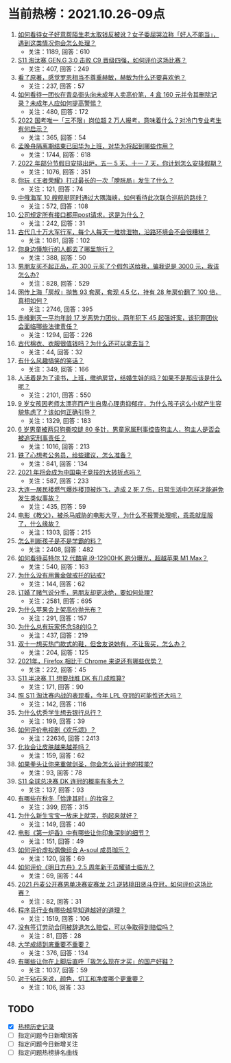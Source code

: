 # 当前热榜：2021.10.26-09点
1. [如何看待女子好意帮陌生老太取钱反被讹？女子委屈哭泣称「好人不能当」，遇到这类情况你会怎么处理？](https://www.zhihu.com/question/493686349)
    * 关注：1189, 回答：610
2. [S11 淘汰赛 GEN.G 3:0 击败 C9 晋级四强，如何评价这场比赛？](https://www.zhihu.com/question/494478753)
    * 关注：407, 回答：249
3. [看了原著，感觉罗恩相当不尊重赫敏，赫敏为什么还要喜欢他？](https://www.zhihu.com/question/492960953)
    * 关注：237, 回答：57
4. [如何看待一团伙在青岛街头向未成年人卖高价笔，4 盒 160 元并令其删除记录？未成年人应如何提高警惕？](https://www.zhihu.com/question/494355545)
    * 关注：480, 回答：172
5. [2022 国考唯一「三不限」岗位超 2 万人报考，意味着什么？对冷门专业考生有何启示？](https://www.zhihu.com/question/494273341)
    * 关注：365, 回答：54
6. [孟晚舟隔离期结束已回华为上班，对华为将起到哪些作用？](https://www.zhihu.com/question/494409602)
    * 关注：1744, 回答：618
7. [2022 年部分节假日安排出炉，五一 5 天、十一 7 天，你计划怎么安排假期？](https://www.zhihu.com/question/494519562)
    * 关注：1076, 回答：351
8. [你玩《王者荣耀》打过最长的一次「膀胱局」发生了什么？](https://www.zhihu.com/question/317841176)
    * 关注：121, 回答：74
9. [中俄海军 10 艘舰艇同时通过大隅海峡，如何看待此次联合巡航的路线？](https://www.zhihu.com/question/494198611)
    * 关注：572, 回答：108
10. [公司规定所有接口都用post请求，这是为什么？](https://www.zhihu.com/question/336797348)
    * 关注：242, 回答：31
11. [古代几十万大军行军，每个人每天一堆排泄物，沿路环境会不会很糟糕？](https://www.zhihu.com/question/493053728)
    * 关注：1081, 回答：102
12. [你身边懂旅行的人都去了哪里旅行？](https://www.zhihu.com/question/492260707)
    * 关注：388, 回答：50
13. [男朋友买不起正品，花 300 元买了个假包送给我，骗我说是 3000 元，我该怎么办?](https://www.zhihu.com/question/493534303)
    * 关注：828, 回答：529
14. [网传上海「房叔」抛售 93 套房，套现 4.5 亿，持有 28 年房价翻了 100 倍，真相如何？](https://www.zhihu.com/question/494337815)
    * 关注：2746, 回答：395
15. [赤峰剿灭一平均年龄 17 岁恶势力团伙，两年犯下 45 起强奸案，该犯罪团伙会面临哪些法律责任？](https://www.zhihu.com/question/494390841)
    * 关注：1294, 回答：226
16. [古代棉衣、衣服很值钱吗？为什么还可以拿去当？](https://www.zhihu.com/question/493533251)
    * 关注：44, 回答：32
17. [有什么风趣搞笑的笑话？](https://www.zhihu.com/question/440941304)
    * 关注：349, 回答：166
18. [人活着是为了读书，上班，缴纳房贷，结婚生娃的吗？如果不是那应该是什么呢？](https://www.zhihu.com/question/493899537)
    * 关注：2101, 回答：550
19. [9 岁女孩因老师太漂亮而产生自卑心理患抑郁症，为什么孩子这么小就产生容貌焦虑了？该如何正确引导？](https://www.zhihu.com/question/493870394)
    * 关注：1329, 回答：183
20. [6 岁男童被两只狗撕咬缝 80 多针，男童家属刑事控告狗主人，狗主人是否会被追究刑事责任？](https://www.zhihu.com/question/494363813)
    * 关注：1016, 回答：213
21. [铁了心想考公务员，给些建议，怎么准备？](https://www.zhihu.com/question/474808569)
    * 关注：841, 回答：134
22. [2021 年将会成为中国电子竞技的大转折点吗？](https://www.zhihu.com/question/493010905)
    * 关注：587, 回答：233
23. [大连一居民楼燃气爆炸楼顶被炸飞，造成 2 死 7 伤，日常生活中怎样才能避免发生类似事故？](https://www.zhihu.com/question/494212593)
    * 关注：435, 回答：59
24. [电影《教父》，被杀马威胁的电影大亨，为什么不报警处理呢，乖乖就屈服了，什么缘故？](https://www.zhihu.com/question/333669386)
    * 关注：1303, 回答：215
25. [怎么判断孩子是不是学霸的料？](https://www.zhihu.com/question/487414207)
    * 关注：2408, 回答：482
26. [如何看待英特尔 12 代酷睿 i9-12900HK 跑分曝光，超越苹果 M1 Max？](https://www.zhihu.com/question/494288656)
    * 关注：540, 回答：163
27. [为什么没有用黄金做戒托的钻戒?](https://www.zhihu.com/question/492875635)
    * 关注：144, 回答：62
28. [订婚了赌气说分手，男朋友却更决绝，要如何处理?](https://www.zhihu.com/question/492924029)
    * 关注：2581, 回答：695
29. [为什么苹果会上架高价抛光布？](https://www.zhihu.com/question/493612511)
    * 关注：291, 回答：157
30. [为什么总有玩家怀念S8的IG？](https://www.zhihu.com/question/493494356)
    * 关注：437, 回答：219
31. [双十一想买热门款式的鞋，但舍友说她有，不让我买，怎么办？](https://www.zhihu.com/question/493054403)
    * 关注：204, 回答：125
32. [2021年，Firefox 相比于 Chrome 来说还有哪些优势？](https://www.zhihu.com/question/490476880)
    * 关注：222, 回答：45
33. [S11 半决赛 T1 想要战胜 DK 有几成胜算?](https://www.zhihu.com/question/494313778)
    * 关注：171, 回答：90
34. [照 S11 淘汰赛内战的表现看，今年 LPL 夺冠的可能性还大吗？](https://www.zhihu.com/question/494162733)
    * 关注：142, 回答：116
35. [为什么优秀学生想去银行总行？](https://www.zhihu.com/question/493553757)
    * 关注：199, 回答：39
36. [如何评价电视剧《欢乐颂》？](https://www.zhihu.com/question/41237992)
    * 关注：22636, 回答：2413
37. [化妆会让皮肤越来越差吗？](https://www.zhihu.com/question/493601147)
    * 关注：159, 回答：62
38. [如果拳头让你来重做剑圣，你会怎么设计他的技能?](https://www.zhihu.com/question/398771303)
    * 关注：93, 回答：78
39. [S11 全球总决赛 DK 连冠的概率有多大？](https://www.zhihu.com/question/489333906)
    * 关注：137, 回答：93
40. [有哪些在秋冬「恰逢其时」的妆容？](https://www.zhihu.com/question/494376660)
    * 关注：399, 回答：315
41. [为什么新生宝宝一放床上就哭，抱起来就好？](https://www.zhihu.com/question/489585188)
    * 关注：149, 回答：40
42. [电影《第一炉香》中有哪些让你印象深刻的细节？](https://www.zhihu.com/question/493797121)
    * 关注：151, 回答：49
43. [如何评价虚拟偶像组合 A-soul 成员珈乐？](https://www.zhihu.com/question/491394099)
    * 关注：120, 回答：69
44. [如何评价《明日方舟》2.5 周年新干员耀骑士临光？](https://www.zhihu.com/question/494287670)
    * 关注：69, 回答：44
45. [2021 丹麦公开赛男单决赛安赛龙 2:1 逆转桃田贤斗夺冠，如何评价这场比赛？](https://www.zhihu.com/question/494317686)
    * 关注：82, 回答：31
46. [程序员行业有哪些越早知道越好的道理？](https://www.zhihu.com/question/488337875)
    * 关注：1519, 回答：106
47. [没有签订劳动合同被辞退怎么赔偿，可以争取得到赔偿吗？](https://www.zhihu.com/question/492227656)
    * 关注：81, 回答：28
48. [大学成绩到底重要不重要？](https://www.zhihu.com/question/30940582)
    * 关注：376, 回答：134
49. [有哪些让你在上脚后直呼「我怎么现在才买」的国产好鞋？](https://www.zhihu.com/question/493294190)
    * 关注：1037, 回答：59
50. [对于钻石来说，颜色，切工和净度哪个更重要？](https://www.zhihu.com/question/298654935)
    * 关注：106, 回答：33
## TODO
* [x] [热榜历史记录](hot_history/AllHot.md)
* [ ] 指定问题今日新增回答
* [ ] 指定问题今日新增关注
* [ ] 指定问题热榜排名曲线
